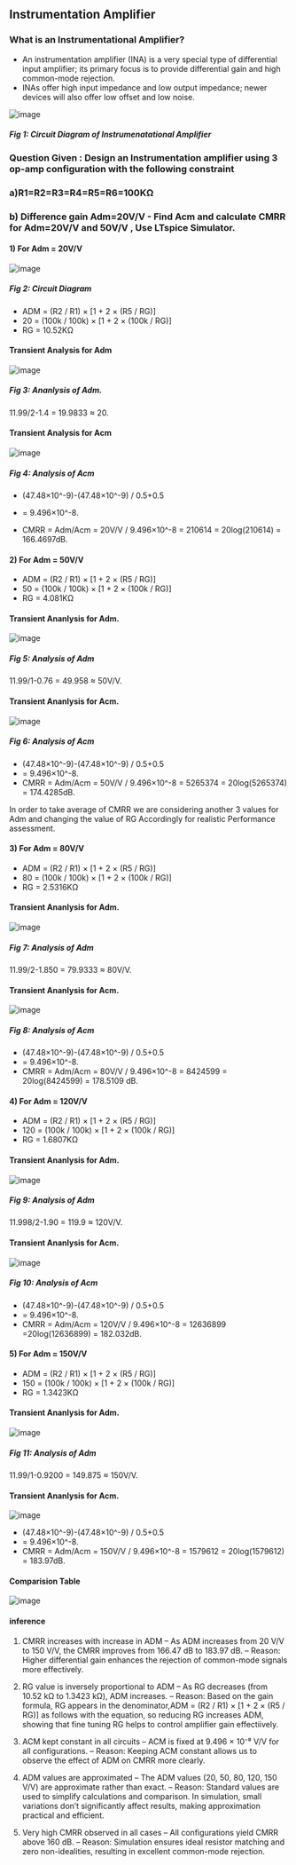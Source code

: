 ## Instrumentation Amplifier
### What is an Instrumentational Amplifier?
-  An instrumentation amplifier (INA) is a very special type of differential input
amplifier; its primary focus is to provide differential gain and high common-mode
rejection.
-  INAs offer high input impedance and low output impedance; newer devices will
also offer low offset and low noise.


![image](https://github.com/user-attachments/assets/29e15ec6-9375-4526-b207-01c1cddb0da6)
##### Fig 1: Circuit Diagram of Instrumenatational Amplifier
### Question Given : Design an Instrumentation amplifier using 3 op-amp configuration with the following constraint
### a)R1=R2=R3=R4=R5=R6=100KΩ
### b) Difference gain Adm=20V/V - Find Acm and calculate CMRR for Adm=20V/V and 50V/V , Use LTspice Simulator.


#### 1) For Adm = 20V/V
![image](https://github.com/user-attachments/assets/0e66fd33-ee12-43fd-8da6-1904752859b5)
##### Fig 2: Circuit Diagram
- ADM = (R2 / R1) × [1 + 2 × (R5 / RG)]
- 20 = (100k / 100k) × [1 + 2 × (100k / RG)]
- RG = 10.52KΩ

#### Transient Analysis for Adm
![image](https://github.com/user-attachments/assets/b67244ba-2e5d-4ec9-b21c-2724c495a357)
##### Fig 3: Ananlysis of Adm.
11.99/2-1.4 = 19.9833 ≈ 20.
#### Transient Analysis for Acm
![image](https://github.com/user-attachments/assets/48b59278-7414-4b9a-bc56-4439808f7d9a)
##### Fig 4: Analysis of Acm
- (47.48×10^-9)-(47.48×10^-9) / 0.5+0.5
- = 9.496×10^-8.

- CMRR = Adm/Acm = 20V/V / 9.496×10^-8
      = 210614 = 20log(210614) = 166.4697dB.
      
#### 2) For Adm = 50V/V

- ADM = (R2 / R1) × [1 + 2 × (R5 / RG)]
- 50 = (100k / 100k) × [1 + 2 × (100k / RG)]
- RG = 4.081KΩ
#### Transient Ananlysis for Adm.
![image](https://github.com/user-attachments/assets/e2492aec-5502-468c-8def-f8d8ca841d4f)
##### Fig 5: Analysis of Adm
11.99/1-0.76 = 49.958 ≈ 50V/V.
#### Transient Ananlysis for Acm.
  ![image](https://github.com/user-attachments/assets/498a4d49-0109-4cda-8f28-1f4c9a66c8cc)
##### Fig 6: Analysis of Acm
- (47.48×10^-9)-(47.48×10^-9) / 0.5+0.5
- = 9.496×10^-8.
- CMRR = Adm/Acm = 50V/V / 9.496×10^-8
= 5265374 = 20log(5265374) = 174.4285dB.

In order to take average of CMRR we are considering another 3 values for Adm and changing the value of RG Accordingly for realistic Performance assessment.

#### 3) For Adm = 80V/V
- ADM = (R2 / R1) × [1 + 2 × (R5 / RG)]
- 80 = (100k / 100k) × [1 + 2 × (100k / RG)]
- RG = 2.5316KΩ
#### Transient Ananlysis for Adm.
![image](https://github.com/user-attachments/assets/473729aa-43d0-4280-8fd5-3e4a0b7c3f47)
##### Fig 7: Analysis of Adm
11.99/2-1.850 = 79.9333 ≈ 80V/V.
#### Transient Ananlysis for Acm.
![image](https://github.com/user-attachments/assets/4117ad48-c07d-4493-b4a8-d72fc5a93a35)
##### Fig 8: Analysis of Acm
- (47.48×10^-9)-(47.48×10^-9) / 0.5+0.5
- = 9.496×10^-8.
- CMRR = Adm/Acm = 80V/V / 9.496×10^-8
= 8424599 = 20log(8424599) = 178.5109 dB.

#### 4) For Adm = 120V/V
- ADM = (R2 / R1) × [1 + 2 × (R5 / RG)]
- 120 = (100k / 100k) × [1 + 2 × (100k / RG)]
- RG = 1.6807KΩ
#### Transient Ananlysis for Adm.
![image](https://github.com/user-attachments/assets/af19f6e5-9639-46cf-8df3-5de16f28a070)
##### Fig 9: Analysis of Adm
11.998/2-1.90 = 119.9  ≈ 120V/V.
#### Transient Ananlysis for Acm.
![image](https://github.com/user-attachments/assets/68064cb6-7213-45db-a03f-5c29b920be6b)
##### Fig 10: Analysis of Acm
- (47.48×10^-9)-(47.48×10^-9) / 0.5+0.5
- = 9.496×10^-8.
- CMRR = Adm/Acm = 120V/V / 9.496×10^-8
= 12636899 =20log(12636899) = 182.032dB.

#### 5) For Adm = 150V/V
- ADM = (R2 / R1) × [1 + 2 × (R5 / RG)]
- 150 = (100k / 100k) × [1 + 2 × (100k / RG)]
- RG = 1.3423KΩ
#### Transient Ananlysis for Adm.
![image](https://github.com/user-attachments/assets/452b0d95-62a6-4be1-a3b9-a0b5116324f0)
##### Fig 11: Analysis of Adm
11.99/1-0.9200 = 149.875 ≈ 150V/V.
#### Transient Ananlysis for Acm.
![image](https://github.com/user-attachments/assets/e7244ff9-e9e7-413e-a67f-bc5377d6fddb)
- (47.48×10^-9)-(47.48×10^-9) / 0.5+0.5
- = 9.496×10^-8.
- CMRR = Adm/Acm = 150V/V / 9.496×10^-8
= 1579612 = 20log(1579612) = 183.97dB.

#### Comparision Table
![image](https://github.com/user-attachments/assets/d246a0c7-0569-42c0-8211-c222d7a1f447)

#### inference

1) CMRR increases with increase in ADM
– As ADM increases from 20 V/V to 150 V/V, the CMRR improves from 166.47 dB to 183.97 dB.
– Reason: Higher differential gain enhances the rejection of common-mode signals more effectively.

2) RG value is inversely proportional to ADM
– As RG decreases (from 10.52 kΩ to 1.3423 kΩ), ADM increases.
– Reason: Based on the gain formula, RG appears in the denominator,ADM = (R2 / R1) × [1 + 2 × (R5 / RG)] as follows with the equation, so reducing RG increases ADM, showing that fine tuning RG helps to control amplifier gain effectiively.

3) ACM kept constant in all circuits
– ACM is fixed at 9.496 × 10⁻⁸ V/V for all configurations.
– Reason: Keeping ACM constant allows us to observe the effect of ADM on CMRR more clearly.

4)  ADM values are approximated
– The ADM values (20, 50, 80, 120, 150 V/V) are approximate rather than exact.
– Reason: Standard values are used to simplify calculations and comparison. In simulation, small variations don’t significantly affect results, making approximation practical and efficient.

5) Very high CMRR observed in all cases
– All configurations yield CMRR above 160 dB.
– Reason: Simulation ensures ideal resistor matching and zero non-idealities, resulting in excellent common-mode rejection.

